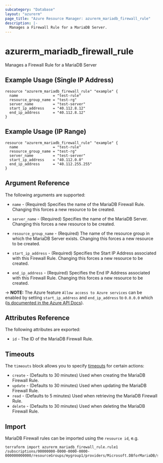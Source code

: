 ```yaml
---
subcategory: "Database"
layout: "azurerm"
page_title: "Azure Resource Manager: azurerm_mariadb_firewall_rule"
description: |-
  Manages a Firewall Rule for a MariaDB Server.
---
```


# azurerm_mariadb_firewall_rule

Manages a Firewall Rule for a MariaDB Server

## Example Usage (Single IP Address)

```hcl
resource "azurerm_mariadb_firewall_rule" "example" {
  name                = "test-rule"
  resource_group_name = "test-rg"
  server_name         = "test-server"
  start_ip_address    = "40.112.8.12"
  end_ip_address      = "40.112.8.12"
}
```

## Example Usage (IP Range)

```hcl
resource "azurerm_mariadb_firewall_rule" "example" {
  name                = "test-rule"
  resource_group_name = "test-rg"
  server_name         = "test-server"
  start_ip_address    = "40.112.0.0"
  end_ip_address      = "40.112.255.255"
}
```

## Argument Reference

The following arguments are supported:

* `name` - (Required) Specifies the name of the MariaDB Firewall Rule. Changing this forces a new resource to be created.

* `server_name` - (Required) Specifies the name of the MariaDB Server. Changing this forces a new resource to be created.

* `resource_group_name` - (Required) The name of the resource group in which the MariaDB Server exists. Changing this forces a new resource to be created.

* `start_ip_address` - (Required) Specifies the Start IP Address associated with this Firewall Rule. Changing this forces a new resource to be created.

* `end_ip_address` - (Required) Specifies the End IP Address associated with this Firewall Rule. Changing this forces a new resource to be created.

-> **NOTE:** The Azure feature `Allow access to Azure services` can be enabled by setting `start_ip_address` and `end_ip_address` to `0.0.0.0` which ([is documented in the Azure API Docs](https://docs.microsoft.com/en-us/rest/api/sql/firewallrules/createorupdate)).

## Attributes Reference

The following attributes are exported:

* `id` - The ID of the MariaDB Firewall Rule.

## Timeouts

The `timeouts` block allows you to specify [timeouts](https://www.terraform.io/docs/configuration/resources.html#timeouts) for certain actions:

* `create` - (Defaults to 30 minutes) Used when creating the MariaDB Firewall Rule.
* `update` - (Defaults to 30 minutes) Used when updating the MariaDB Firewall Rule.
* `read` - (Defaults to 5 minutes) Used when retrieving the MariaDB Firewall Rule.
* `delete` - (Defaults to 30 minutes) Used when deleting the MariaDB Firewall Rule.

## Import

MariaDB Firewall rules can be imported using the `resource id`, e.g.

```shell
terraform import azurerm_mariadb_firewall_rule.rule1 /subscriptions/00000000-0000-0000-0000-000000000000/resourceGroups/mygroup1/providers/Microsoft.DBforMariaDB/servers/server1/firewallRules/rule1
```
